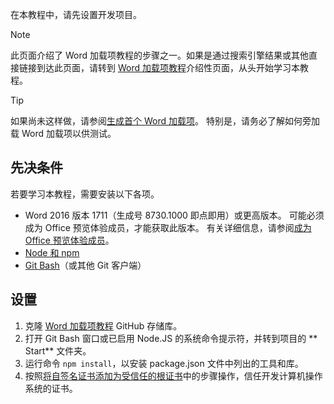 在本教程中，请先设置开发项目。 

> [!NOTE]
> 此页面介绍了 Word 加载项教程的步骤之一。如果是通过搜索引擎结果或其他直接链接到达此页面，请转到 [Word 加载项教程](../tutorials/word-tutorial.yml)介绍性页面，从头开始学习本教程。

> [!TIP]
> 如果尚未这样做，请参阅[生成首个 Word 加载项](../quickstarts/word-quickstart.md?tabs=visual-studio-code)。 特别是，请务必了解如何旁加载 Word 加载项以供测试。

## <a name="prerequisites"></a>先决条件

若要学习本教程，需要安装以下各项。 

- Word 2016 版本 1711（生成号 8730.1000 即点即用）或更高版本。 可能必须成为 Office 预览体验成员，才能获取此版本。 有关详细信息，请参阅[成为 Office 预览体验成员](https://products.office.com/office-insider?tab=tab-1)。
- [Node 和 npm](https://nodejs.org/en/) 
- [Git Bash](https://git-scm.com/downloads)（或其他 Git 客户端）

## <a name="setup"></a>设置

1. 克隆 [Word 加载项教程](https://github.com/OfficeDev/Word-Add-in-Tutorial) GitHub 存储库。
2. 打开 Git Bash 窗口或已启用 Node.JS 的系统命令提示符，并转到项目的 ** Start** 文件夹。
3. 运行命令 `npm install`，以安装 package.json 文件中列出的工具和库。 
4. 按照[将自签名证书添加为受信任的根证书](https://github.com/OfficeDev/generator-office/blob/master/src/docs/ssl.md)中的步骤操作，信任开发计算机操作系统的证书。

